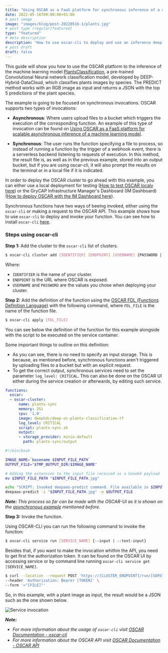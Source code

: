 ```yaml
---
title: "Using OSCAR as a FaaS platform for synchronous inference of a machine learning model"
date: 2022-05-16T09:00:00+01:00
# post image 
image: "images/blog/post-20220516-1/plants.jpg"
# post type (regular/featured)
type: "featured"
# meta description
description: "How to use oscar-cli to deploy and use an inference deep learning model synchronously"
# post draft
draft: false
---
```


<!--- 1. Hablar sobre el modelo del ejemplo --->

This guide will show you how to use the OSCAR platform to the inference of the machine learning model [PlantsClassification](https://marketplace.deep-hybrid-datacloud.eu/modules/deep-oc-plants-classification-tf.html), a pre-trained Convolutional Neural network classification model, developed by DEEP-Hybrid-DataCloud, which classifies plants images by species. The PREDICT method works with an RGB image as input and returns a JSON with the top 5 predictions of the plant species.

<!--- 2. Hablar sobre las invocaciones síncronas (referenciar post con invocaciones asíncronas) --->

The example is going to be focused on synchronous invocations. OSCAR supports two types of invocations:

* **Asynchronous**: Where users upload files to a bucket which triggers the execution of the corresponding function. An example of this type of invocation can be found on [Using OSCAR as a FaaS platform for scalable asynchronous inference of a machine learning model](https://oscar.grycap.net/blog/post-oscar-faas-scalable-ml-inference/).

* **Synchronous**: The user runs the function specifying a file to process, so instead of running a function by the trigger of a webhook event, there is a serverless backend listening to requests of execution. In this method, the result file is, as well as in the previous example, stored into an output bucket, but if you are using oscar-cli, it will also prompt the results on the terminal or in a local file if it is indicated. 


<!--- 3. Explicar si el cluster es local o se ha usado i3m (referenciar documentación de como usar) --->
In order to deploy the OSCAR cluster to go ahead with this example, you can either use a local deployment for testing ([How to test OSCAR localy here](https://docs.oscar.grycap.net/local-testing/)) or the GryCAP Infrastructure Manager's Dashboard (IM Dashboard) ([How to deploy OSCAR with the IM Dashboard here](https://docs.oscar.grycap.net/deploy-im-dashboard/)).


Synchronous functions have two ways of beeing invoked, either using the `oscar-cli` or making a request to the OSCAR API. 
This example shows how to use `oscar-cli` to deploy and invoke your function. You can see how to install `oscar-cli` [here](https://github.com/grycap/oscar-cli).

<!--- 4. Pasos con oscar-cli  --->
### Steps using oscar-cli

**Step 1:** Add the cluster to the `oscar-cli` list of clusters. 
``` bash
$ oscar-cli cluster add [IDENTIFIER] [ENDPOINT] [USERNAME] {PASSWORD | --password-stdin} [flags]
```
Where:
* `IDENTIFIER` is the name of your cluster.
* `ENDPOINT` is the URL where OSCAR is exposed.
* `USERNAME` and `PASSWORD` are the values you chose when deploying your cluster.

**Step 2:** Add the definition of the function using the [OSCAR FDL (Functions Definition Language)](https://docs.oscar.grycap.net/fdl/) with the following command, where `FDL_FILE` is the name of the function file.

``` bash
$ oscar-cli apply [FDL_FILE]
```

You can see below the definition of the function for this example alongside with the script to be executed on the service container. 

Some important things to outline on this definition:
* As you can see, there is no need to specify an input storage. This is because, as mentioned before, synchronous functions aren't triggered by uploading files to a bucket but with an explicit request.
* To get the correct output, synchronous services need to set the parameter `log_level: CRITICAL`. This can also be done on the OSCAR UI either during the service creation or afterwards, by editing such service.

``` yaml
functions:
  oscar:
  - oscar-cluster:
      name: plants-sync
      memory: 2Gi
      cpu: '1.0'
      image: deephdc/deep-oc-plants-classification-tf
      log_level: CRITICAL
      script: plants-sync.sh
      output:
      - storage_provider: minio.default
        path: plants-sync/output
```

``` bash
#!/bin/bash

IMAGE_NAME=`basename $INPUT_FILE_PATH`
OUTPUT_FILE="$TMP_OUTPUT_DIR/$IMAGE_NAME"

# Adding the extension to the input file received as a base64 payload
mv $INPUT_FILE_PATH "$INPUT_FILE_PATH.jpg"

echo "SCRIPT: Invoked deepaas-predict command. File available in $INPUT_FILE_PATH." 
deepaas-predict -i "$INPUT_FILE_PATH.jpg" -o $OUTPUT_FILE
```
<!--- 5. Referenciar a documentación para ejemplo de uso de la interfaz OSCAR--->

**_Note:_** *This process so far can be made with the OSCAR-UI as it is shown on the [asynchronous example](https://oscar.grycap.net/blog/post-oscar-faas-scalable-ml-inference/) mentioned before.*

<!--- 6. Ejecución de la función --->
**Step 3:** Invoke the function.

Using OSCAR-CLI you can run the following command to invoke the function:

``` bash
$ oscar-cli service run [SERVICE_NAME] {--input | --text-input}
```
Besides that, if you want to make the invocation whithin the API, you need to get first the authorization token. It can be found on the OSCAR UI by accessing service or by command line running `oscar-cli service get [SERVICE_NAME]`.

``` bash
$ curl --location --request POST 'https://[CLUSTER_ENDPOINT]/run/[SERVICE_NAME]' \
--header 'Authorization: Bearer [TOKEN]' \
--form '="[FILE]"'
```

So, in this example, with a plant image as input, the result would be a JSON such as the one shown below.

![Service invocation](../../images/blog/post-20220516-1/service-invocation-example.png)
 

**_Note:_** 
-  *For more information about the usage of `oscar-cli` visit [OSCAR Documentation - oscar-cli](https://docs.oscar.grycap.net/oscar-cli/)*
- *For more information about the OSCAR API visit [OSCAR Documentation - OSCAR API](https://docs.oscar.grycap.net/api/)*